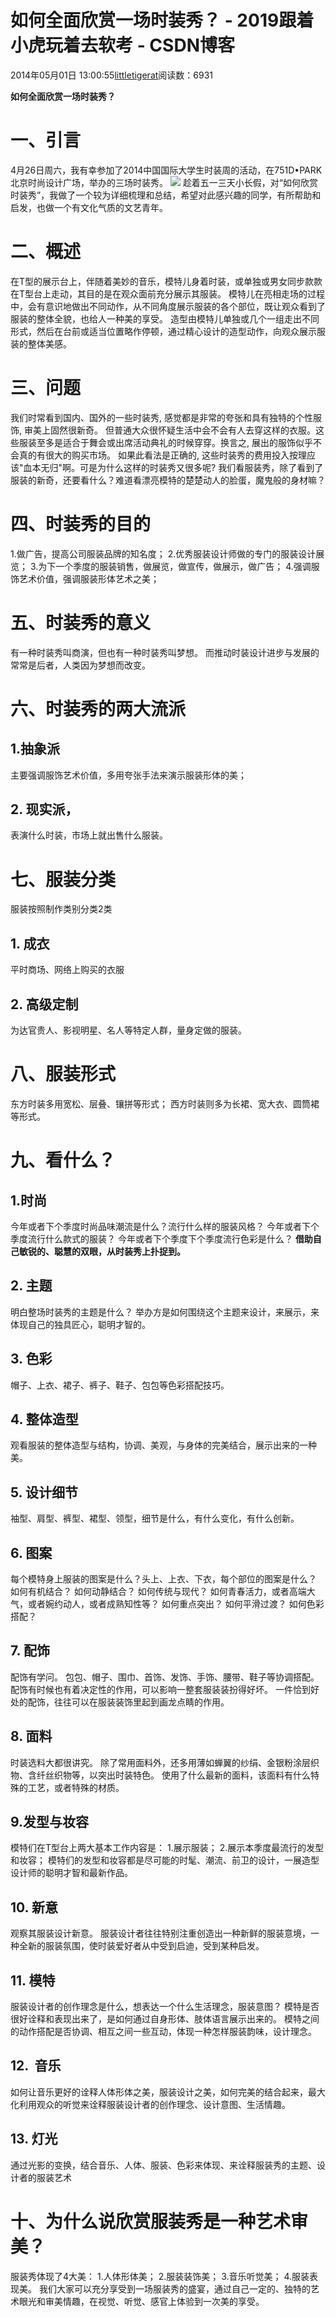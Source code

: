
# 如何全面欣赏一场时装秀？ - 2019跟着小虎玩着去软考 - CSDN博客

2014年05月01日 13:00:55[littletigerat](https://me.csdn.net/littletigerat)阅读数：6931


**如何全面欣赏一场时装秀？**
# 一、引言
4月26日周六，我有幸参加了2014中国国际大学生时装周的活动，在751D•PARK北京时尚设计广场，举办的三场时装秀。
![](https://img-blog.csdn.net/20140501130021078?watermark/2/text/aHR0cDovL2Jsb2cuY3Nkbi5uZXQvbGl0dGxldGlnZXJhdA==/font/5a6L5L2T/fontsize/400/fill/I0JBQkFCMA==/dissolve/70/gravity/Center)
趁着五一三天小长假，对“如何欣赏时装秀”，我做了一个较为详细梳理和总结，希望对此感兴趣的同学，有所帮助和启发，也做一个有文化气质的文艺青年。
# 二、概述
在T型的展示台上，伴随着美妙的音乐，模特儿身着时装，或单独或男女同步款款在T型台上走动，其目的是在观众面前充分展示其服装。
模特儿在亮相走场的过程中，会有意识地做出不同动作，从不同角度展示服装的各个部位，既让观众看到了服装的整体全貌，也给人一种美的享受。
造型由模特儿单独或几个一组走出不同形式，然后在台前或适当位置略作停顿，通过精心设计的造型动作，向观众展示服装的整体美感。
# 三、问题
我们时常看到国内、国外的一些时装秀, 感觉都是非常的夸张和具有独特的个性服饰, 审美上固然很新奇。
但普通大众很怀疑生活中会不会有人去穿这样的衣服。这些服装至多是适合于舞会或出席活动典礼的时候穿穿。换言之, 展出的服饰似乎不会真的有很大的购买市场。
如果此看法是正确的, 这些时装秀的费用投入按理应该"血本无归"啊。可是为什么这样的时装秀又很多呢?
我们看服装秀，除了看到了服装的新奇，还要看什么？难道看漂亮模特的楚楚动人的脸蛋，魔鬼般的身材嘛？
# 四、时装秀的目的
1.做广告，提高公司服装品牌的知名度；
2.优秀服装设计师做的专门的服装设计展览；
3.为下一个季度的服装销售，做展览，做宣传，做展示，做广告；
4.强调服饰艺术价值，强调服装形体艺术之美；
# 五、时装秀的意义
有一种时装秀叫商演，但也有一种时装秀叫梦想。
而推动时装设计进步与发展的常常是后者，人类因为梦想而改变。
# 六、时装秀的两大流派
## 1.抽象派
主要强调服饰艺术价值，多用夸张手法来演示服装形体的美；
## 2. 现实派，
表演什么时装，市场上就出售什么服装。
# 七、服装分类
服装按照制作类别分类2类
## 1. 成衣
平时商场、网络上购买的衣服
## 2. 高级定制
为达官贵人、影视明星、名人等特定人群，量身定做的服装。
# 八、服装形式
东方时装多用宽松、层叠、镶拼等形式；
西方时装则多为长裙、宽大衣、圆筒裙等形式。
# 九、看什么？
## 1.时尚
今年或者下个季度时尚品味潮流是什么？流行什么样的服装风格？
今年或者下个季度流行什么款式的服装？
今年或者下个季度下个季度流行色彩是什么？
**借助自己敏锐的、聪慧的双眼，从时装秀上扑捉到。**
## 2. 主题
明白整场时装秀的主题是什么？
举办方是如何围绕这个主题来设计，来展示，来体现自己的独具匠心，聪明才智的。
## 3. 色彩
帽子、上衣、裙子、裤子、鞋子、包包等色彩搭配技巧。
## 4. 整体造型
观看服装的整体造型与结构，协调、美观，与身体的完美结合，展示出来的一种美。
## 5. 设计细节
袖型、肩型、裤型、裙型、领型，细节是什么，有什么变化，有什么创新。
## 6. 图案
每个模特身上服装的图案是什么？头上、上衣、下衣，每个部位的图案是什么？
如何有机结合？
如何动静结合？
如何传统与现代？
如何青春活力，或者高端大气，或者婉约动人，或者成熟知性等？
如何重点突出？
如何平滑过渡？
如何色彩搭配？
## 7. 配饰
配饰有学问。
包包、帽子、围巾、首饰、发饰、手饰、腰带、鞋子等协调搭配。
配饰有时候也有着决定性的作用，可以影响一整套服装装扮得好坏。
一件恰到好处的配饰，往往可以在服装装饰里起到画龙点睛的作用。
## 8. 面料
时装选料大都很讲究。
除了常用面料外，还多用薄如蝉翼的纱绢、金银粉涂层织物、含纤丝织物等，以突出时装特色。
使用了什么最新的面料，该面料有什么特殊的工艺，或者特殊的材质。
## 9.发型与妆容
模特们在T型台上两大基本工作内容是：
1.展示服装；
2.展示本季度最流行的发型和妆容；
模特们的发型和妆容都是尽可能的时髦、潮流、前卫的设计，一展造型设计师的聪明才智和最新作品。

## 10. 新意
观察其服装设计新意。
服装设计者往往特别注重创造出一种新鲜的服装意境，一种全新的服装氛围，使时装爱好者从中受到启迪，受到某种启发。
## 11. 模特
服装设计者的创作理念是什么，想表达一个什么生活理念，服装意图？
模特是否很好诠释和表现出来了，是如何通过自身形体、肢体语言展示出来的。
模特之间的动作搭配是否协调、相互之间一些互动，体现一种怎样服装韵味，设计理念。
## 12.  音乐
如何让音乐更好的诠释人体形体之美，服装设计之美，如何完美的结合起来，最大化利用观众的听觉来诠释服装设计者的创作理念、设计意图、生活情趣。
## 13. 灯光
通过光影的变换，结合音乐、人体、服装、色彩来体现、来诠释服装秀的主题、设计者的服装艺术
# 十、为什么说欣赏服装秀是一种艺术审美？
服装秀体现了4大美：
1.人体形体美；
2.服装装饰美；
3.音乐听觉美；
4.服装表现美。
我们大家可以充分享受到一场服装秀的盛宴，通过自己一定的、独特的艺术眼光和审美情趣，在视觉、听觉、感官上体验到一次美的享受。

